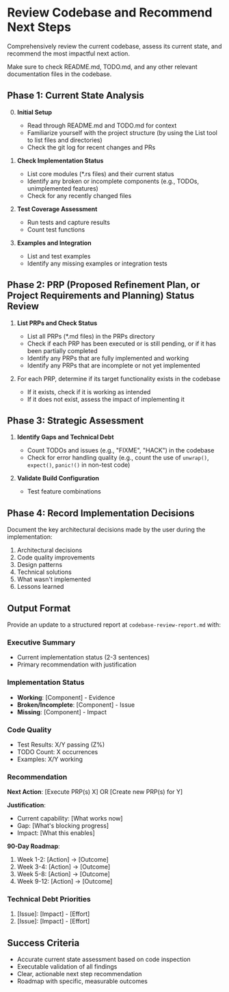 # Review Codebase and Recommend Next Steps

Comprehensively review the current codebase, assess its current state, and recommend the most impactful next action.

Make sure to check README.md, TODO.md, and any other relevant documentation files in the codebase.

## Phase 1: Current State Analysis

0. **Initial Setup**
   - Read through README.md and TODO.md for context
   - Familiarize yourself with the project structure (by using the List tool to list files and directories)
   - Check the git log for recent changes and PRs

1. **Check Implementation Status**
   - List core modules (*.rs files) and their current status
   - Identify any broken or incomplete components (e.g., TODOs, unimplemented features)
   - Check for any recently changed files

2. **Test Coverage Assessment**
   - Run tests and capture results
   - Count test functions

3. **Examples and Integration**
   - List and test examples
   - Identify any missing examples or integration tests

## Phase 2: PRP (Proposed Refinement Plan, or Project Requirements and Planning) Status Review

1. **List PRPs and Check Status**
   - List all PRPs (*.md files) in the PRPs directory
   - Check if each PRP has been executed or is still pending, or if it has been partially completed
   - Identify any PRPs that are fully implemented and working
   - Identify any PRPs that are incomplete or not yet implemented

2. For each PRP, determine if its target functionality exists in the codebase
   - If it exists, check if it is working as intended
   - If it does not exist, assess the impact of implementing it

## Phase 3: Strategic Assessment

1. **Identify Gaps and Technical Debt**
   - Count TODOs and issues (e.g., "FIXME", "HACK") in the codebase
   - Check for error handling quality (e.g., count the use of `unwrap()`, `expect()`, `panic!()` in non-test code)

2. **Validate Build Configuration**
   - Test feature combinations

## Phase 4: Record Implementation Decisions

Document the key architectural decisions made by the user during the implementation:
  1. Architectural decisions
  2. Code quality improvements
  3. Design patterns
  4. Technical solutions
  5. What wasn't implemented
  6. Lessons learned

## Output Format

Provide an update to a structured report at `codebase-review-report.md` with:

### Executive Summary
- Current implementation status (2-3 sentences)
- Primary recommendation with justification

### Implementation Status
- **Working**: [Component] - Evidence
- **Broken/Incomplete**: [Component] - Issue
- **Missing**: [Component] - Impact

### Code Quality
- Test Results: X/Y passing (Z%)
- TODO Count: X occurrences
- Examples: X/Y working

### Recommendation

**Next Action**: [Execute PRP(s) X] OR [Create new PRP(s) for Y]

**Justification**:
- Current capability: [What works now]
- Gap: [What's blocking progress]
- Impact: [What this enables]

**90-Day Roadmap**:
1. Week 1-2: [Action] → [Outcome]
2. Week 3-4: [Action] → [Outcome]
3. Week 5-8: [Action] → [Outcome]
4. Week 9-12: [Action] → [Outcome]

### Technical Debt Priorities
1. [Issue]: [Impact] - [Effort]
2. [Issue]: [Impact] - [Effort]

## Success Criteria
- Accurate current state assessment based on code inspection
- Executable validation of all findings
- Clear, actionable next step recommendation
- Roadmap with specific, measurable outcomes
